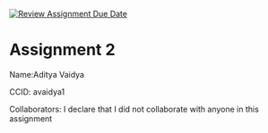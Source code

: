 [![Review Assignment Due Date](https://classroom.github.com/assets/deadline-readme-button-24ddc0f5d75046c5622901739e7c5dd533143b0c8e959d652212380cedb1ea36.svg)](https://classroom.github.com/a/q3-pAACd)
# Assignment 2

Name:Aditya Vaidya

CCID: avaidya1

Collaborators: I declare that I did not collaborate with anyone in this assignment

